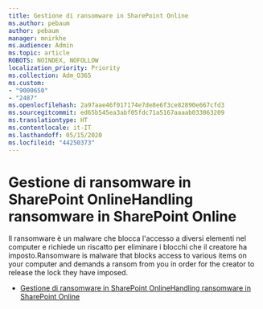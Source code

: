 ```yaml
---
title: Gestione di ransomware in SharePoint Online
ms.author: pebaum
author: pebaum
manager: mnirkhe
ms.audience: Admin
ms.topic: article
ROBOTS: NOINDEX, NOFOLLOW
localization_priority: Priority
ms.collection: Adm_O365
ms.custom:
- "9000650"
- "2487"
ms.openlocfilehash: 2a97aae46f017174e7de8e6f3ce82890e667cfd3
ms.sourcegitcommit: ed65b545ea3abf05fdc71a5167aaaab033063209
ms.translationtype: HT
ms.contentlocale: it-IT
ms.lasthandoff: 05/15/2020
ms.locfileid: "44250373"
---
```

# <a name="handling-ransomware-in-sharepoint-online"></a><span data-ttu-id="dc004-102">Gestione di ransomware in SharePoint Online</span><span class="sxs-lookup"><span data-stu-id="dc004-102">Handling ransomware in SharePoint Online</span></span>

<span data-ttu-id="dc004-103">Il ransomware è un malware che blocca l'accesso a diversi elementi nel computer e richiede un riscatto per eliminare i blocchi che il creatore ha imposto.</span><span class="sxs-lookup"><span data-stu-id="dc004-103">Ransomware is malware that blocks access to various items on your computer and demands a ransom from you in order for the creator to release the lock they have imposed.</span></span>
- [<span data-ttu-id="dc004-104">Gestione di ransomware in SharePoint Online</span><span class="sxs-lookup"><span data-stu-id="dc004-104">Handling ransomware in SharePoint Online</span></span>](https://docs.microsoft.com/sharepoint/troubleshoot/security/handling-ransomware-in-sharepoint-online)
